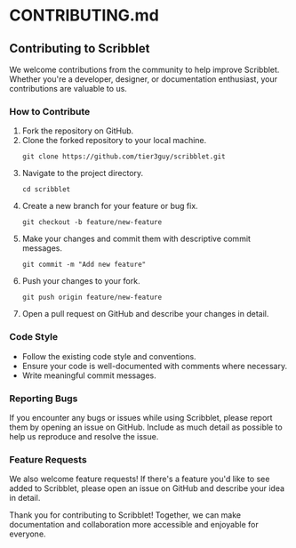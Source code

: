 # CONTRIBUTING.md

## Contributing to Scribblet

We welcome contributions from the community to help improve Scribblet. Whether you're a developer, designer, or documentation enthusiast, your contributions are valuable to us.

### How to Contribute

1. Fork the repository on GitHub.
2. Clone the forked repository to your local machine.
    ```
    git clone https://github.com/tier3guy/scribblet.git
    ```
3. Navigate to the project directory.
    ```
    cd scribblet
    ```
4. Create a new branch for your feature or bug fix.
    ```
    git checkout -b feature/new-feature
    ```
5. Make your changes and commit them with descriptive commit messages.
    ```
    git commit -m "Add new feature"
    ```
6. Push your changes to your fork.
    ```
    git push origin feature/new-feature
    ```
7. Open a pull request on GitHub and describe your changes in detail.

### Code Style

-   Follow the existing code style and conventions.
-   Ensure your code is well-documented with comments where necessary.
-   Write meaningful commit messages.

### Reporting Bugs

If you encounter any bugs or issues while using Scribblet, please report them by opening an issue on GitHub. Include as much detail as possible to help us reproduce and resolve the issue.

### Feature Requests

We also welcome feature requests! If there's a feature you'd like to see added to Scribblet, please open an issue on GitHub and describe your idea in detail.

Thank you for contributing to Scribblet! Together, we can make documentation and collaboration more accessible and enjoyable for everyone.
